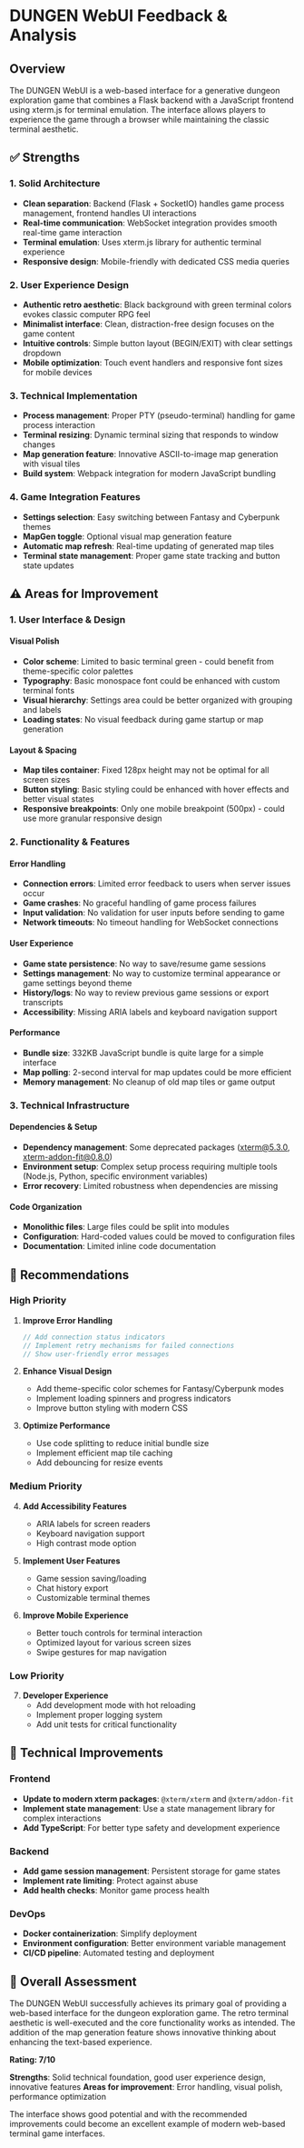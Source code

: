 # DUNGEN WebUI Feedback & Analysis

## Overview
The DUNGEN WebUI is a web-based interface for a generative dungeon exploration game that combines a Flask backend with a JavaScript frontend using xterm.js for terminal emulation. The interface allows players to experience the game through a browser while maintaining the classic terminal aesthetic.

## ✅ Strengths

### 1. **Solid Architecture**
- **Clean separation**: Backend (Flask + SocketIO) handles game process management, frontend handles UI interactions
- **Real-time communication**: WebSocket integration provides smooth real-time game interaction
- **Terminal emulation**: Uses xterm.js library for authentic terminal experience
- **Responsive design**: Mobile-friendly with dedicated CSS media queries

### 2. **User Experience Design**
- **Authentic retro aesthetic**: Black background with green terminal colors evokes classic computer RPG feel
- **Minimalist interface**: Clean, distraction-free design focuses on the game content
- **Intuitive controls**: Simple button layout (BEGIN/EXIT) with clear settings dropdown
- **Mobile optimization**: Touch event handlers and responsive font sizes for mobile devices

### 3. **Technical Implementation**
- **Process management**: Proper PTY (pseudo-terminal) handling for game process interaction
- **Terminal resizing**: Dynamic terminal sizing that responds to window changes
- **Map generation feature**: Innovative ASCII-to-image map generation with visual tiles
- **Build system**: Webpack integration for modern JavaScript bundling

### 4. **Game Integration Features**
- **Settings selection**: Easy switching between Fantasy and Cyberpunk themes
- **MapGen toggle**: Optional visual map generation feature
- **Automatic map refresh**: Real-time updating of generated map tiles
- **Terminal state management**: Proper game state tracking and button state updates

## ⚠️ Areas for Improvement

### 1. **User Interface & Design**

#### Visual Polish
- **Color scheme**: Limited to basic terminal green - could benefit from theme-specific color palettes
- **Typography**: Basic monospace font could be enhanced with custom terminal fonts
- **Visual hierarchy**: Settings area could be better organized with grouping and labels
- **Loading states**: No visual feedback during game startup or map generation

#### Layout & Spacing
- **Map tiles container**: Fixed 128px height may not be optimal for all screen sizes
- **Button styling**: Basic styling could be enhanced with hover effects and better visual states
- **Responsive breakpoints**: Only one mobile breakpoint (500px) - could use more granular responsive design

### 2. **Functionality & Features**

#### Error Handling
- **Connection errors**: Limited error feedback to users when server issues occur
- **Game crashes**: No graceful handling of game process failures
- **Input validation**: No validation for user inputs before sending to game
- **Network timeouts**: No timeout handling for WebSocket connections

#### User Experience
- **Game state persistence**: No way to save/resume game sessions
- **Settings management**: No way to customize terminal appearance or game settings beyond theme
- **History/logs**: No way to review previous game sessions or export transcripts
- **Accessibility**: Missing ARIA labels and keyboard navigation support

#### Performance
- **Bundle size**: 332KB JavaScript bundle is quite large for a simple interface
- **Map polling**: 2-second interval for map updates could be more efficient
- **Memory management**: No cleanup of old map tiles or game output

### 3. **Technical Infrastructure**

#### Dependencies & Setup
- **Dependency management**: Some deprecated packages (xterm@5.3.0, xterm-addon-fit@0.8.0)
- **Environment setup**: Complex setup process requiring multiple tools (Node.js, Python, specific environment variables)
- **Error recovery**: Limited robustness when dependencies are missing

#### Code Organization
- **Monolithic files**: Large files could be split into modules
- **Configuration**: Hard-coded values could be moved to configuration files
- **Documentation**: Limited inline code documentation

## 🚀 Recommendations

### High Priority

1. **Improve Error Handling**
   ```javascript
   // Add connection status indicators
   // Implement retry mechanisms for failed connections
   // Show user-friendly error messages
   ```

2. **Enhance Visual Design**
   - Add theme-specific color schemes for Fantasy/Cyberpunk modes
   - Implement loading spinners and progress indicators
   - Improve button styling with modern CSS

3. **Optimize Performance**
   - Use code splitting to reduce initial bundle size
   - Implement efficient map tile caching
   - Add debouncing for resize events

### Medium Priority

4. **Add Accessibility Features**
   - ARIA labels for screen readers
   - Keyboard navigation support
   - High contrast mode option

5. **Implement User Features**
   - Game session saving/loading
   - Chat history export
   - Customizable terminal themes

6. **Improve Mobile Experience**
   - Better touch controls for terminal interaction
   - Optimized layout for various screen sizes
   - Swipe gestures for map navigation

### Low Priority

7. **Developer Experience**
   - Add development mode with hot reloading
   - Implement proper logging system
   - Add unit tests for critical functionality

## 🔧 Technical Improvements

### Frontend
- **Update to modern xterm packages**: `@xterm/xterm` and `@xterm/addon-fit`
- **Implement state management**: Use a state management library for complex interactions
- **Add TypeScript**: For better type safety and development experience

### Backend
- **Add game session management**: Persistent storage for game states
- **Implement rate limiting**: Protect against abuse
- **Add health checks**: Monitor game process health

### DevOps
- **Docker containerization**: Simplify deployment
- **Environment configuration**: Better environment variable management
- **CI/CD pipeline**: Automated testing and deployment

## 🎯 Overall Assessment

The DUNGEN WebUI successfully achieves its primary goal of providing a web-based interface for the dungeon exploration game. The retro terminal aesthetic is well-executed and the core functionality works as intended. The addition of the map generation feature shows innovative thinking about enhancing the text-based experience.

**Rating: 7/10**

**Strengths**: Solid technical foundation, good user experience design, innovative features
**Areas for improvement**: Error handling, visual polish, performance optimization

The interface shows good potential and with the recommended improvements could become an excellent example of modern web-based terminal game interfaces.